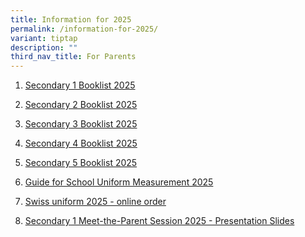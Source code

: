 ```yaml
---
title: Information for 2025
permalink: /information-for-2025/
variant: tiptap
description: ""
third_nav_title: For Parents
---
```

<ol data-tight="true" class="tight">
<li>
<p><a href="/files/SCSS_2025_Sec1_Booklist_v01Nov24.pdf" rel="noopener noreferrer nofollow" target="_blank">Secondary 1 Booklist 2025</a>
</p>
</li>
<li>
<p><a href="/files/Swiss_Cottage_Sec_2_Booklist_2025.pdf" rel="noopener noreferrer nofollow" target="_blank">Secondary 2 Booklist 2025</a>
</p>
</li>
<li>
<p><a href="/files/Swiss_Cottage_Sec_3_Booklist_2025.pdf" rel="noopener noreferrer nofollow" target="_blank">Secondary 3 Booklist 2025</a>
</p>
</li>
<li>
<p><a href="/files/Swiss_Cottage_Sec_4_Booklist_2025.pdf" rel="noopener noreferrer nofollow" target="_blank">Secondary 4 Booklist 2025</a>
</p>
</li>
<li>
<p><a href="/files/Swiss_Cottage_Sec_5_Booklist_2025.pdf" rel="noopener noreferrer nofollow" target="_blank">Secondary 5 Booklist 2025</a>
</p>
</li>
<li>
<p><a href="/files/Guide_For_School_Uniform_Measurement_2025.pdf" rel="noopener noreferrer nofollow" target="_blank">Guide for School Uniform Measurement 2025</a>
</p>
</li>
<li>
<p><a href="/files/Swiss_Uniform_2025.pdf" rel="noopener noreferrer nofollow" target="_blank">Swiss uniform 2025 - online order</a>
</p>
</li>
<li>
<p><a href="/files/Sec_1_MTP_2025_Presentation_Slides__compiled___vSch_Website.pdf" rel="noopener nofollow" target="_blank">Secondary 1 Meet-the-Parent Session 2025 - Presentation Slides</a>
</p>
</li>
</ol>
<p></p>